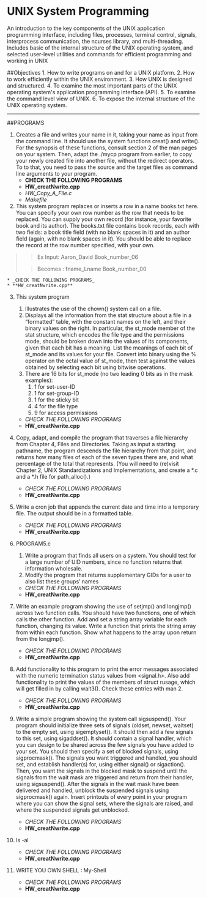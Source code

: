 # UNIX System Programming
An introduction to the key components of the UNIX application programming interface, including files, processes, terminal control, signals, interprocess communication, the ncurses library, and multi-threading. Includes basic of the internal structure of the UNIX operating system, and selected user-level utilities and commands for efficient programming and working in UNIX

##Objectives
    1. How to write programs on and for a UNIX platform.
    2. How to work efficiently within the UNIX environment. 
    3. How UNIX is designed and structured.
    4. To examine the most important parts of the UNIX operating system's application programming interface (API).
    5. To examine the command level view of UNIX. 
    6. To expose the internal structure of the UNIX operating system.

----------------
##PROGRAMS
1. Creates a file and writes your name in it, taking your name as input from the command line. It should use the system functions creat() and write(). For the synopsis of these functions, consult section 2 of the man pages on your system. Then, adapt the ./mycp program from earlier, to copy your newly created file into another file, without the redirect operators. To to that, you need to pass the source and the target files as command line arguments to your program.
    * **CHECK THE FOLLOWING PROGRAMS**
    * __HW_creatNwrite.cpp__
    * _HW_Copy_A_File.c_
    * _Makefile_
2. This system program  replaces or inserts a row in a <file> name books.txt here. You can specify your own row number as the row that needs to be replaced. You can supply your own record (for instance, your favorite book and its author). The books.txt file contains book records, each with two fields: a book title field (with no blank spaces in it) and an author field (again, with no blank spaces in it). You should be able to replace the record at the row number specified, with your own.
>>Ex Input:       Aaron_David     Book_number_06
>
>>Becomes :       fname_Lname     Book_number_00
>
    * _CHECK THE FOLLOWING PROGRAMS_
    * **HW_creatNwrite.cpp**

3. This system program 
    1. Illustrates the use of the chown() system call on a file.
    2. Displays all the information from the stat structure about a file in a “formatted” table, with the constant names on the left, and their binary values on the right. In particular, the st_mode member of the stat structure, which encodes the file type and the permissions mode, should be broken down into the values of its components, given that each bit has a meaning. List the meanings of each bit of st_mode and its values for your file. Convert into binary using the % operator on the octal value of st_mode, then test against the values obtained by selecting each bit using bitwise operations. 
    3. There are 16 bits for st_mode (no two leading 0 bits as in the mask examples):
        1. 1 for set-user-ID
        2. 1 for set-group-ID
        3. 1 for the sticky bit
        4. 4 for the file type
        5. 9 for access permissions
    
    * _CHECK THE FOLLOWING PROGRAMS_
    *  **HW_creatNwrite.cpp**

4. Copy, adapt, and compile the program that traverses a file hierarchy from Chapter 4, Files and Directories. Taking as input a starting pathname, the program descends the file hierarchy from that point, and returns how many files of each of the seven types there are, and what percentage of the total that represents. (You will need to (re)visit Chapter 2, UNIX Standardizations and Implementations, and create a *.c and a *.h file for path_alloc().)
    * _CHECK THE FOLLOWING PROGRAMS_
    * **HW_creatNwrite.cpp**

5. Write a cron job that appends the current date and time into a temporary file. The output should be in a formatted table.
    * _CHECK THE FOLLOWING PROGRAMS_
    * **HW_creatNwrite.cpp**
6. PROGRAM5.c
    1. Write a program that finds all users on a system. You should test for a large
number of UID numbers, since no function returns that information wholesale.
    2. Modify the program that returns supplementary GIDs for a user to also list
these groups’ names
    * _CHECK THE FOLLOWING PROGRAMS_
    * **HW_creatNwrite.cpp**
7. Write an example program showing the use of setjmp() and longjmp() across two function calls. You should have two functions, one of which calls the other function. Add and set a string array variable for each function, changing its value. Write a function that prints the string array from within each function. Show what happens to the array upon return from the longjmp().
    * _CHECK THE FOLLOWING PROGRAMS_
    * **HW_creatNwrite.cpp**
8. Add functionality to this program to print the error messages associated with the
numeric termination status values from <signal.h>. Also add functionality to
print the values of the members of struct rusage, which will get filled in by
calling wait3(). Check these entries with man 2.
    * _CHECK THE FOLLOWING PROGRAMS_
    * **HW_creatNwrite.cpp**
9. Write a simple program showing the system call sigsuspend(). Your program should initialize three sets of signals (oldset, newset, waitset) to the empty set, using sigemptyset(). It should then add a few signals to this set, using sigaddset(). It should contain a signal handler, which you can design to be shared across the few signals you have added to your set. You should then specify a set of blocked signals, using sigprocmask(). The signals you want triggered and handled, you should set, and establish handler(s) for, using either signal() or sigaction(). Then, you want the signals in the blocked mask to suspend until the signals from the wait mask are triggered and return from their handler, using sigsuspend(). After the signals in the wait mask have been delivered and handled, unblock the suspended signals using sigprocmask() again. Insert printouts of every point in your program where you can show the signal sets, where the signals are raised, and where the suspended signals get unblocked.
    * _CHECK THE FOLLOWING PROGRAMS_
    * **HW_creatNwrite.cpp**
10. ls -al   
    * _CHECK THE FOLLOWING PROGRAMS_
    * **HW_creatNwrite.cpp**
11. WRITE YOU OWN SHELL :  My-Shell
    * _CHECK THE FOLLOWING PROGRAMS_
    * **HW_creatNwrite.cpp**
